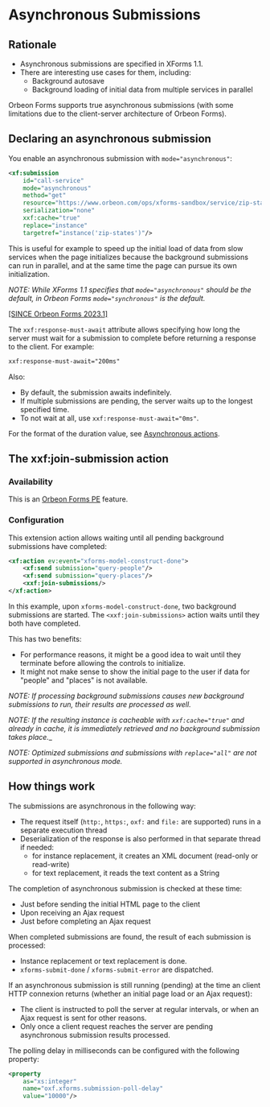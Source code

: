 # Asynchronous Submissions

## Rationale

* Asynchronous submissions are specified in XForms 1.1.
* There are interesting use cases for them, including:
    * Background autosave
    * Background loading of initial data from multiple services in parallel

Orbeon Forms supports true asynchronous submissions (with some limitations due to the client-server architecture of Orbeon Forms).

## Declaring an asynchronous submission

You enable an asynchronous submission with `mode="asynchronous"`:

```xml
<xf:submission 
    id="call-service" 
    mode="asynchronous"
    method="get" 
    resource="https://www.orbeon.com/ops/xforms-sandbox/service/zip-states"
    serialization="none" 
    xxf:cache="true"
    replace="instance" 
    targetref="instance('zip-states')"/>
```

This is useful for example to speed up the initial load of data from slow services when the page initializes because the background submissions can run in parallel, and at the same time the page can pursue its own initialization.

_NOTE: While XForms 1.1 specifies that `mode="asynchronous"` should be the default, in Orbeon Forms `mode="synchronous"` is the default._

[\[SINCE Orbeon Forms 2023.1\]](/release-notes/orbeon-forms-2023.1.md)

The `xxf:response-must-await` attribute allows specifying how long the server must wait for a submission to complete before returning a response to the client. For example:

```xml
xxf:response-must-await="200ms"
```

Also:

- By default, the submission awaits indefinitely.
- If multiple submissions are pending, the server waits up to the longest specified time.
- To not wait at all, use `xxf:response-must-await="0ms"`.

For the format of the duration value, see [Asynchronous actions](/form-builder/actions-syntax.md#asynchronous-actions).

## The xxf:join-submission action

### Availability

This is an [Orbeon Forms PE][1] feature.

### Configuration

This extension action allows waiting until all pending background submissions have completed:

```xml
<xf:action ev:event="xforms-model-construct-done">
    <xf:send submission="query-people"/>
    <xf:send submission="query-places"/>
    <xxf:join-submissions/>
</xf:action>
```

In this example, upon `xforms-model-construct-done`, two background submissions are started. The `<xxf:join-submissions>` action waits until they both have completed.

This has two benefits:

* For performance reasons, it might be a good idea to wait until they terminate before allowing the controls to initialize.
* It might not make sense to show the initial page to the user if data for "people" and "places" is not available.

_NOTE: If processing background submissions causes new background submissions to run, their results are processed as well._

_NOTE: If the resulting instance is cacheable with `xxf:cache="true"` and already in cache, it is immediately retrieved and no background submission takes place.__

_NOTE: Optimized submissions and submissions with `replace="all"` are not supported in asynchronous mode._

## How things work

The submissions are asynchronous in the following way:

* The request itself (`http:`, `https:`, `oxf:` and `file:` are supported) runs in a separate execution thread
* Deserialization of the response is also performed in that separate thread if needed:
    * for instance replacement, it creates an XML document (read-only or read-write)
    * for text replacement, it reads the text content as a String

The completion of asynchronous submission is checked at these time:

* Just before sending the initial HTML page to the client
* Upon receiving an Ajax request
* Just before completing an Ajax request

When completed submissions are found, the result of each submission is processed:

* Instance replacement or text replacement is done.
* `xforms-submit-done` / `xforms-submit-error` are dispatched.

If an asynchronous submission is still running (pending) at the time an client HTTP connexion returns (whether an initial page load or an Ajax request):

* The client is instructed to poll the server at regular intervals, or when an Ajax request is sent for other reasons.
* Only once a client request reaches the server are pending asynchronous submission results processed.

The polling delay in milliseconds can be configured with the following property:

```xml
<property 
    as="xs:integer" 
    name="oxf.xforms.submission-poll-delay" 
    value="10000"/>
```

[1]: https://www.orbeon.com/download

